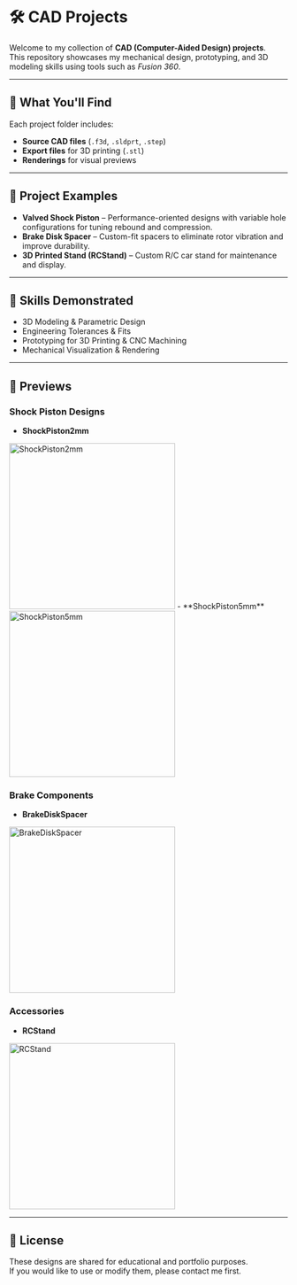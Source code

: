 # 🛠 CAD Projects

Welcome to my collection of **CAD (Computer-Aided Design) projects**.  
This repository showcases my mechanical design, prototyping, and 3D modeling skills using tools such as *Fusion 360*.  

---

## 🔧 What You'll Find
Each project folder includes:
- **Source CAD files** (`.f3d`, `.sldprt`, `.step`)
- **Export files** for 3D printing (`.stl`)
- **Renderings** for visual previews

---

## 📂 Project Examples
- **Valved Shock Piston** – Performance-oriented designs with variable hole configurations for tuning rebound and compression.  
- **Brake Disk Spacer** – Custom-fit spacers to eliminate rotor vibration and improve durability.  
- **3D Printed Stand (RCStand)** – Custom R/C car stand for maintenance and display.  

---

## 🚀 Skills Demonstrated
- 3D Modeling & Parametric Design  
- Engineering Tolerances & Fits  
- Prototyping for 3D Printing & CNC Machining  
- Mechanical Visualization & Rendering  

---

## 📸 Previews

### Shock Piston Designs
- **ShockPiston2mm**  
<img src="images/ShockPiston2mm.png" alt="ShockPiston2mm" width="300"/>
- **ShockPiston5mm**  
<img src="images/ShockPiston5mm.png" alt="ShockPiston5mm" width="300"/>

### Brake Components
- **BrakeDiskSpacer**  
<img src="images/BrakeDiskSpacer.png" alt="BrakeDiskSpacer" width="300"/>

### Accessories
- **RCStand**  
<img src="images/RCStand.png" alt="RCStand" width="300"/>

---

## 📜 License
These designs are shared for educational and portfolio purposes.  
If you would like to use or modify them, please contact me first.
